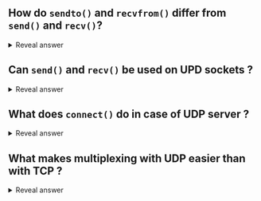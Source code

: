 ## **How do `sendto()` and `recvfrom()` differ from `send()` and `recv()`?**

<details>
	<summary>Reveal answer</summary>

- **send** and **recv** are called after calling **connect**, They only work with the one remote address that was passed to `connect()`. <br>
**sendto** and **recvfrom** functions can be used with multiple remote addresses.
</details>

## **Can `send()` and `recv()` be used on UPD sockets ?**

<details>
  <summary>Reveal answer</summary>

  - Oh yeah, but `connect()` function should be called first in that case. 
</details>


## **What does `connect()` do in case of UDP server ?**

<details>
	<summary>Reveal answer</summary>

 - `connect()` associates the socket with a remote given address
</details>

## **What makes multiplexing with UDP easier than with TCP ?**

<details>
	<summary>Reveal answer</summary>

- One UDP socket can talk to multiple remote peers. For TCP, one socket is needed for each peer

</details>


